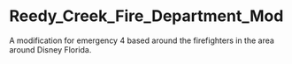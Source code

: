 # Reedy_Creek_Fire_Department_Mod
A modification for emergency 4 based around the firefighters in the area around Disney Florida.
